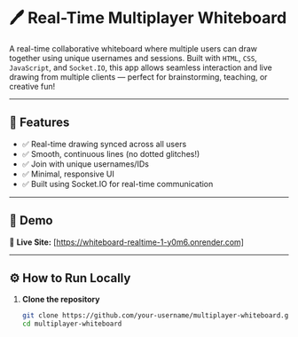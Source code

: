# 🖊️ Real-Time Multiplayer Whiteboard

A real-time collaborative whiteboard where multiple users can draw together using unique usernames and sessions. Built with `HTML`, `CSS`, `JavaScript`, and `Socket.IO`, this app allows seamless interaction and live drawing from multiple clients — perfect for brainstorming, teaching, or creative fun!

---

## 🚀 Features

- ✅ Real-time drawing synced across all users  
- ✅ Smooth, continuous lines (no dotted glitches!)  
- ✅ Join with unique usernames/IDs  
- ✅ Minimal, responsive UI  
- ✅ Built using Socket.IO for real-time communication

---

## 📸 Demo

🔗 **Live Site:** [https://whiteboard-realtime-1-y0m6.onrender.com]

---

## ⚙️ How to Run Locally

1. **Clone the repository**
   ```bash
   git clone https://github.com/your-username/multiplayer-whiteboard.git
   cd multiplayer-whiteboard
